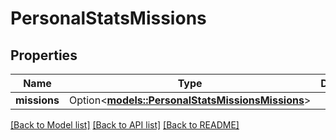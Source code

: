# PersonalStatsMissions

## Properties

Name | Type | Description | Notes
------------ | ------------- | ------------- | -------------
**missions** | Option<[**models::PersonalStatsMissionsMissions**](PersonalStatsMissions_missions.md)> |  | [optional]

[[Back to Model list]](../README.md#documentation-for-models) [[Back to API list]](../README.md#documentation-for-api-endpoints) [[Back to README]](../README.md)


